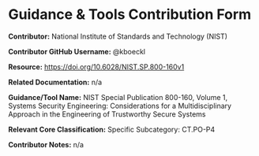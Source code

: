 # Guidance & Tools Contribution Form

**Contributor:** National Institute of Standards and Technology (NIST)

**Contributor GitHub Username:** @kboeckl

**Resource:** https://doi.org/10.6028/NIST.SP.800-160v1

**Related Documentation:** n/a

**Guidance/Tool Name:** NIST Special Publication 800-160, Volume 1, Systems Security Engineering: Considerations for a Multidisciplinary Approach in the Engineering of Trustworthy Secure Systems

**Relevant Core Classification:** Specific Subcategory: CT.PO-P4

**Contributor Notes:** n/a

